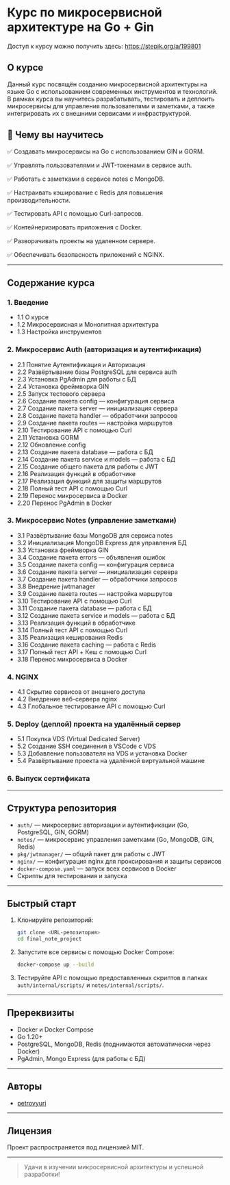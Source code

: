 # Курс по микросервисной архитектуре на Go + Gin

Доступ к курсу можно получить здесь: https://stepik.org/a/199801

## О курсе

Данный курс посвящён созданию микросервисной архитектуры на языке Go с использованием современных инструментов и технологий. В рамках курса вы научитесь разрабатывать, тестировать и деплоить микросервисы для управления пользователями и заметками, а также интегрировать их с внешними сервисами и инфраструктурой.

## 🎯 Чему вы научитесь
✅ Создавать микросервисы на Go с использованием GIN и GORM.

✅ Управлять пользователями и JWT-токенами в сервисе auth.

✅ Работать с заметками в сервисе notes с MongoDB.

✅ Настраивать кэширование с Redis для повышения производительности.

✅ Тестировать API с помощью Curl-запросов. 

✅ Контейнеризировать приложения с Docker.

✅ Разворачивать проекты на удаленном сервере.

✅ Обеспечивать безопасность приложений с 
NGINX.

---

## Содержание курса

### 1. Введение
- 1.1 О курсе
- 1.2 Микросервисная и Монолитная архитектура
- 1.3 Настройка инструментов

### 2. Микросервис Auth (авторизация и аутентификация)
- 2.1 Понятие Аутентификация и Авторизация
- 2.2 Развёртывание базы PostgreSQL для сервиса auth
- 2.3 Установка PgAdmin для работы с БД
- 2.4 Установка фреймворка GIN
- 2.5 Запуск тестового сервера
- 2.6 Создание пакета config — конфигурация сервиса
- 2.7 Создание пакета server — инициализация сервера
- 2.8 Создание пакета handler — обработчики запросов
- 2.9 Создание пакета routes — настройка маршрутов
- 2.10 Тестирование API с помощью Curl
- 2.11 Установка GORM
- 2.12 Обновление config
- 2.13 Создание пакета database — работа с БД
- 2.14 Создание пакета service и models — работа с БД
- 2.15 Создание общего пакета для работы с JWT
- 2.16 Реализация функций в обработчике
- 2.17 Реализация функций для защиты маршрутов
- 2.18 Полный тест API с помощью Curl
- 2.19 Перенос микросервиса в Docker
- 2.20 Перенос PgAdmin в Docker

### 3. Микросервис Notes (управление заметками)
- 3.1 Развёртывание базы MongoDB для сервиса notes
- 3.2 Инициализация MongoDB Express для управления БД
- 3.3 Установка фреймворка GIN
- 3.4 Создание пакета errors — объявления ошибок
- 3.5 Создание пакета config — конфигурация сервиса
- 3.6 Создание пакета server — инициализация сервера
- 3.7 Создание пакета handler — обработчики запросов
- 3.8 Внедрение jwtmanager
- 3.9 Создание пакета routes — настройка маршрутов
- 3.10 Тестирование API с помощью Curl
- 3.11 Создание пакета database — работа с БД
- 3.12 Создание пакета service и models — работа с БД
- 3.13 Реализация функций в обработчике
- 3.14 Полный тест API с помощью Curl
- 3.15 Реализация кеширования Redis
- 3.16 Создание пакета caching — работа с Redis
- 3.17 Полный тест API + Кеш с помощью Curl
- 3.18 Перенос микросервиса в Docker

### 4. NGINX
- 4.1 Скрытие сервисов от внешнего доступа
- 4.2 Внедрение веб-сервера nginx
- 4.3 Глобальное тестирование API с помощью Curl

### 5. Deploy (деплой) проекта на удалённый сервер
- 5.1 Покупка VDS (Virtual Dedicated Server)
- 5.2 Создание SSH соединения в VSCode с VDS
- 5.3 Добавление пользователя на VDS и установка Docker
- 5.4 Развёртывание проекта на удалённой виртуальной машине

### 6. Выпуск сертификата

---

## Структура репозитория

- `auth/` — микросервис авторизации и аутентификации (Go, PostgreSQL, GIN, GORM)
- `notes/` — микросервис управления заметками (Go, MongoDB, GIN, Redis)
- `pkg/jwtmanager/` — общий пакет для работы с JWT
- `nginx/` — конфигурация nginx для проксирования и защиты сервисов
- `docker-compose.yaml` — запуск всех сервисов в Docker
- Скрипты для тестирования и запуска

---

## Быстрый старт

1. Клонируйте репозиторий:
   ```bash
   git clone <URL-репозитория>
   cd final_note_project
   ```

2. Запустите все сервисы с помощью Docker Compose:
   ```bash
   docker-compose up --build
   ```

3. Тестируйте API с помощью предоставленных скриптов в папках `auth/internal/scripts/` и `notes/internal/scripts/`.

---

## Пререквизиты

- Docker и Docker Compose
- Go 1.20+
- PostgreSQL, MongoDB, Redis (поднимаются автоматически через Docker)
- PgAdmin, Mongo Express (для работы с БД)

---

## Авторы

- [petrovyuri](https://github.com/petrovyuri)

---

## Лицензия

Проект распространяется под лицензией MIT.

---

> Удачи в изучении микросервисной архитектуры и успешной разработки!
